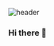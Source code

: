 ![header](https://capsule-render.vercel.app/api?type=waving&reversal=true&color=timeGradient&height=300&section=header&text=gurdl%200525&fontSize=90)
### Hi there 👋

<!--
**gurdl0525/gurdl0525** is a ✨ _special_ ✨ repository because its `README.md` (this file) appears on your GitHub profile.

Here are some ideas to get you started:

- 🔭 I’m currently working on ...
- 🌱 I’m currently learning ...
- 👯 I’m looking to collaborate on ...
- 🤔 I’m looking for help with ...
- 💬 Ask me about ...
- 📫 How to reach me: ...
- 😄 Pronouns: ...
- ⚡ Fun fact: ...
-->
